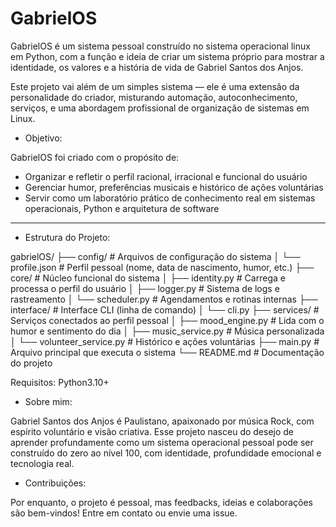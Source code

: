 # GabrielOS

GabrielOS é um sistema pessoal construído no sistema operacional linux em Python, com a função e ideia de criar um sistema próprio para mostrar a identidade, os valores e a história de vida de Gabriel Santos dos Anjos.

Este projeto vai além de um simples sistema — ele é uma extensão da personalidade do criador, misturando automação, autoconhecimento, serviços, e uma abordagem profissional de organização de sistemas em Linux.

* Objetivo:

GabrielOS foi criado com o propósito de:

- Organizar e refletir o perfil racional, irracional e funcional do usuário
- Gerenciar humor, preferências musicais e histórico de ações voluntárias
- Servir como um laboratório prático de conhecimento real em sistemas operacionais, Python e arquitetura de software

---

* Estrutura do Projeto:

gabrielOS/
├── config/ # Arquivos de configuração do sistema
│ └── profile.json # Perfil pessoal (nome, data de nascimento, humor, etc.)
├── core/ # Núcleo funcional do sistema
│ ├── identity.py # Carrega e processa o perfil do usuário
│ ├── logger.py # Sistema de logs e rastreamento
│ └── scheduler.py # Agendamentos e rotinas internas
├── interface/ # Interface CLI (linha de comando)
│ └── cli.py
├── services/ # Serviços conectados ao perfil pessoal
│ ├── mood_engine.py # Lida com o humor e sentimento do dia
│ ├── music_service.py # Música personalizada
│ └── volunteer_service.py # Histórico e ações voluntárias
├── main.py # Arquivo principal que executa o sistema
└── README.md # Documentação do projeto

Requisitos: Python3.10+

* Sobre mim:
  
Gabriel Santos dos Anjos é Paulistano, apaixonado por música Rock, com espírito voluntário e visão criativa. Esse projeto nasceu do desejo de aprender profundamente como um sistema operacional pessoal pode ser construído do zero ao nível 100, com identidade, profundidade emocional e tecnologia real.

* Contribuições:
  
Por enquanto, o projeto é pessoal, mas feedbacks, ideias e colaborações são bem-vindos!
Entre em contato ou envie uma issue.
